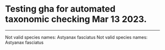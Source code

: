 # Testing gha for automated taxonomic checking Mar 13 2023.
<hr> 

Not valid species names: Astyanax fasciatus	Not valid species names: Astyanax fasciatus
